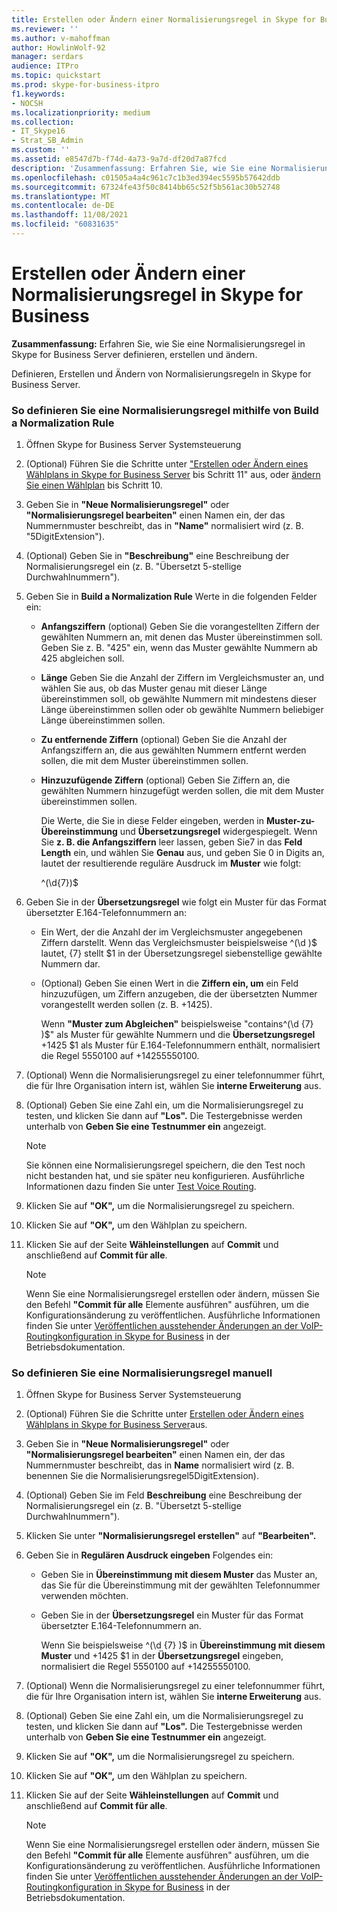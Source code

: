 ```yaml
---
title: Erstellen oder Ändern einer Normalisierungsregel in Skype for Business
ms.reviewer: ''
ms.author: v-mahoffman
author: HowlinWolf-92
manager: serdars
audience: ITPro
ms.topic: quickstart
ms.prod: skype-for-business-itpro
f1.keywords:
- NOCSH
ms.localizationpriority: medium
ms.collection:
- IT_Skype16
- Strat_SB_Admin
ms.custom: ''
ms.assetid: e8547d7b-f74d-4a73-9a7d-df20d7a87fcd
description: 'Zusammenfassung: Erfahren Sie, wie Sie eine Normalisierungsregel in Skype for Business Server definieren, erstellen und ändern.'
ms.openlocfilehash: c01505a4a4c961c7c1b3ed394ec5595b57642ddb
ms.sourcegitcommit: 67324fe43f50c8414bb65c52f5b561ac30b52748
ms.translationtype: MT
ms.contentlocale: de-DE
ms.lasthandoff: 11/08/2021
ms.locfileid: "60831635"
---
```

# <a name="create-or-modify-a-normalization-rule-in-skype-for-business"></a>Erstellen oder Ändern einer Normalisierungsregel in Skype for Business

**Zusammenfassung:** Erfahren Sie, wie Sie eine Normalisierungsregel in Skype for Business Server definieren, erstellen und ändern.

Definieren, Erstellen und Ändern von Normalisierungsregeln in Skype for Business Server.

### <a name="to-define-a-normalization-rule-by-using-build-a-normalization-rule"></a>So definieren Sie eine Normalisierungsregel mithilfe von Build a Normalization Rule

1. Öffnen Skype for Business Server Systemsteuerung

2. (Optional) Führen Sie die Schritte unter ["Erstellen oder Ändern eines Wählplans in Skype for Business Server](dial-plans.md) bis Schritt 11" aus, oder [ändern Sie einen Wählplan](/previous-versions/office/lync-server-2013/lync-server-2013-modify-a-dial-plan) bis Schritt 10.

3. Geben Sie in **"Neue Normalisierungsregel"** oder **"Normalisierungsregel bearbeiten"** einen Namen ein, der das Nummernmuster beschreibt, das in **"Name"** normalisiert wird (z. B. "5DigitExtension").

4. (Optional) Geben Sie in **"Beschreibung"** eine Beschreibung der Normalisierungsregel ein (z. B. "Übersetzt 5-stellige Durchwahlnummern").

5. Geben Sie in **Build a Normalization Rule** Werte in die folgenden Felder ein:

   - **Anfangsziffern** (optional) Geben Sie die vorangestellten Ziffern der gewählten Nummern an, mit denen das Muster übereinstimmen soll. Geben Sie z. B. "425" ein, wenn das Muster gewählte Nummern ab 425 abgleichen soll.

   - **Länge** Geben Sie die Anzahl der Ziffern im Vergleichsmuster an, und wählen Sie aus, ob das Muster genau mit dieser Länge übereinstimmen soll, ob gewählte Nummern mit mindestens dieser Länge übereinstimmen sollen oder ob gewählte Nummern beliebiger Länge übereinstimmen sollen.

   - **Zu entfernende Ziffern** (optional) Geben Sie die Anzahl der Anfangsziffern an, die aus gewählten Nummern entfernt werden sollen, die mit dem Muster übereinstimmen sollen.

   - **Hinzuzufügende Ziffern** (optional) Geben Sie Ziffern an, die gewählten Nummern hinzugefügt werden sollen, die mit dem Muster übereinstimmen sollen.

     Die Werte, die Sie in diese Felder eingeben, werden in **Muster-zu-Übereinstimmung** und **Übersetzungsregel** widergespiegelt. Wenn Sie **z. B. die Anfangsziffern** leer lassen, geben Sie7 in das **Feld Length** ein, und wählen Sie **Genau** aus, und geben Sie 0 in Digits an, lautet der resultierende reguläre Ausdruck im **Muster** wie folgt: 

     ^(\d{7})$

6. Geben Sie in der **Übersetzungsregel** wie folgt ein Muster für das Format übersetzter E.164-Telefonnummern an:

   - Ein Wert, der die Anzahl der im Vergleichsmuster angegebenen Ziffern darstellt. Wenn das Vergleichsmuster beispielsweise ^(\d )$ lautet, {7} stellt $1 in der Übersetzungsregel siebenstellige gewählte Nummern dar.

   - (Optional) Geben Sie einen Wert in die **Ziffern ein, um** ein Feld hinzuzufügen, um Ziffern anzugeben, die der übersetzten Nummer vorangestellt werden sollen (z. B. +1425).

     Wenn **"Muster zum Abgleichen"** beispielsweise "contains^(\d {7} )$" als Muster für gewählte Nummern und die **Übersetzungsregel** +1425 $1 als Muster für E.164-Telefonnummern enthält, normalisiert die Regel 5550100 auf +14255550100.

7. (Optional) Wenn die Normalisierungsregel zu einer telefonnummer führt, die für Ihre Organisation intern ist, wählen Sie **interne Erweiterung** aus.

8. (Optional) Geben Sie eine Zahl ein, um die Normalisierungsregel zu testen, und klicken Sie dann auf **"Los".** Die Testergebnisse werden unterhalb von **Geben Sie eine Testnummer ein** angezeigt.

    > [!NOTE]
    > Sie können eine Normalisierungsregel speichern, die den Test noch nicht bestanden hat, und sie später neu konfigurieren. Ausführliche Informationen dazu finden Sie unter [Test Voice Routing](/previous-versions/office/lync-server-2013/lync-server-2013-test-voice-routing).

9. Klicken Sie auf **"OK",** um die Normalisierungsregel zu speichern.

10. Klicken Sie auf **"OK",** um den Wählplan zu speichern.

11. Klicken Sie auf der Seite **Wähleinstellungen** auf **Commit** und anschließend auf **Commit für alle**.

    > [!NOTE]
    > Wenn Sie eine Normalisierungsregel erstellen oder ändern, müssen Sie den Befehl **"Commit für alle** Elemente ausführen" ausführen, um die Konfigurationsänderung zu veröffentlichen. Ausführliche Informationen finden Sie unter [Veröffentlichen ausstehender Änderungen an der VoIP-Routingkonfiguration in Skype for Business](voice-route-config-changes.md) in der Betriebsdokumentation.

### <a name="to-define-a-normalization-rule-manually"></a>So definieren Sie eine Normalisierungsregel manuell

1. Öffnen Skype for Business Server Systemsteuerung

2. (Optional) Führen Sie die Schritte unter [Erstellen oder Ändern eines Wählplans in Skype for Business Server](dial-plans.md)aus.

3. Geben Sie in **"Neue Normalisierungsregel"** oder **"Normalisierungsregel bearbeiten"** einen Namen ein, der das Nummernmuster beschreibt, das in **Name** normalisiert wird (z. B. benennen Sie die Normalisierungsregel5DigitExtension).

4. (Optional) Geben Sie im Feld **Beschreibung** eine Beschreibung der Normalisierungsregel ein (z. B. "Übersetzt 5-stellige Durchwahlnummern").

5. Klicken Sie unter **"Normalisierungsregel erstellen"** auf **"Bearbeiten".**

6. Geben Sie in **Regulären Ausdruck eingeben** Folgendes ein:

   - Geben Sie in **Übereinstimmung mit diesem Muster** das Muster an, das Sie für die Übereinstimmung mit der gewählten Telefonnummer verwenden möchten.

   - Geben Sie in der **Übersetzungsregel** ein Muster für das Format übersetzter E.164-Telefonnummern an.

     Wenn Sie beispielsweise ^(\d {7} )$ in **Übereinstimmung mit diesem Muster** und +1425 $1 in der **Übersetzungsregel** eingeben, normalisiert die Regel 5550100 auf +14255550100.

7. (Optional) Wenn die Normalisierungsregel zu einer telefonnummer führt, die für Ihre Organisation intern ist, wählen Sie **interne Erweiterung** aus.

8. (Optional) Geben Sie eine Zahl ein, um die Normalisierungsregel zu testen, und klicken Sie dann auf **"Los".** Die Testergebnisse werden unterhalb von **Geben Sie eine Testnummer ein** angezeigt.

9. Klicken Sie auf **"OK",** um die Normalisierungsregel zu speichern.

10. Klicken Sie auf **"OK",** um den Wählplan zu speichern.

11. Klicken Sie auf der Seite **Wähleinstellungen** auf **Commit** und anschließend auf **Commit für alle**.

    > [!NOTE]
    > Wenn Sie eine Normalisierungsregel erstellen oder ändern, müssen Sie den Befehl **"Commit für alle** Elemente ausführen" ausführen, um die Konfigurationsänderung zu veröffentlichen. Ausführliche Informationen finden Sie unter [Veröffentlichen ausstehender Änderungen an der VoIP-Routingkonfiguration in Skype for Business](voice-route-config-changes.md) in der Betriebsdokumentation.
